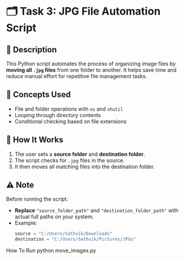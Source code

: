 # 🗂️ Task 3: JPG File Automation Script

## 📌 Description
This Python script automates the process of organizing image files by **moving all `.jpg` files** from one folder to another. It helps save time and reduce manual effort for repetitive file management tasks.

## 🧠 Concepts Used
- File and folder operations with `os` and `shutil`
- Looping through directory contents
- Conditional checking based on file extensions

## 🧰 How It Works
1. The user sets a **source folder** and **destination folder**.
2. The script checks for `.jpg` files in the source.
3. It then moves all matching files into the destination folder.

## ⚠️ Note
Before running the script:
- **Replace** `"source_folder_path"` and `"destination_folder_path"` with actual full paths on your system.
- Example:
  ```python
  source = "C:/Users/Sathvik/Downloads"
  destination = "C:/Users/Sathvik/Pictures/JPGs"

How To Run
python move_images.py
